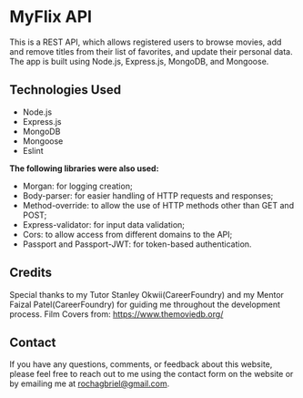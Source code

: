 # MyFlix API

This is a REST API, which allows registered users to browse movies, add and remove titles from their list of favorites, and update their personal data. The app is built using Node.js, Express.js, MongoDB, and Mongoose.

## Technologies Used

- Node.js
- Express.js
- MongoDB
- Mongoose
- Eslint

**The following libraries were also used:**

- Morgan: for logging creation;
- Body-parser: for easier handling of HTTP requests and responses;
- Method-override: to allow the use of HTTP methods other than GET and POST;
- Express-validator: for input data validation;
- Cors: to allow access from different domains to the API;
- Passport and Passport-JWT: for token-based authentication.

## Credits

Special thanks to my Tutor Stanley Okwii(CareerFoundry) and my Mentor Faizal Patel(CareerFoundry) for guiding me throughout the development process.
Film Covers from: https://www.themoviedb.org/

## Contact

If you have any questions, comments, or feedback about this website, please feel free to reach out to me using the contact form on the website or by emailing me at rochagbriel@gmail.com.